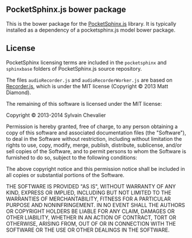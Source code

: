 PocketSphinx.js bower package
-----------------------------

This is the bower package for the [PocketSphinx.js](https://github.com/syl22-00/pocketsphinx.js) library. It is typically installed as a dependency of a pocketsphinx.js model bower package.

## License

PocketSphinx licensing terms are included in the `pocketsphinx` and `sphinxbase` folders of PocketSphinx.js source repository.

The files `audioRecorder.js` and `audioRecorderWorker.js` are based on [Recorder.js](https://github.com/mattdiamond/Recorderjs), which is under the MIT license (Copyright © 2013 Matt Diamond).

The remaining of this software is licensed under the MIT license:

Copyright © 2013-2014 Sylvain Chevalier

Permission is hereby granted, free of charge, to any person obtaining a copy of this software and associated documentation files (the "Software"), to deal in the Software without restriction, including without limitation the rights to use, copy, modify, merge, publish, distribute, sublicense, and/or sell copies of the Software, and to permit persons to whom the Software is furnished to do so, subject to the following conditions:

The above copyright notice and this permission notice shall be included in all copies or substantial portions of the Software.

THE SOFTWARE IS PROVIDED "AS IS", WITHOUT WARRANTY OF ANY KIND, EXPRESS OR IMPLIED, INCLUDING BUT NOT LIMITED TO THE WARRANTIES OF MERCHANTABILITY, FITNESS FOR A PARTICULAR PURPOSE AND NONINFRINGEMENT. IN NO EVENT SHALL THE AUTHORS OR COPYRIGHT HOLDERS BE LIABLE FOR ANY CLAIM, DAMAGES OR OTHER LIABILITY, WHETHER IN AN ACTION OF CONTRACT, TORT OR OTHERWISE, ARISING FROM, OUT OF OR IN CONNECTION WITH THE SOFTWARE OR THE USE OR OTHER DEALINGS IN THE SOFTWARE.
